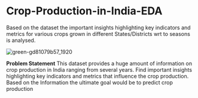 # Crop-Production-in-India-EDA
Based on the dataset the important insights highlighting key indicators and metrics for various crops grown in different States/Districts wrt to seasons is analysed.

![green-gd81079b57_1920](https://user-images.githubusercontent.com/101198326/220027632-6a194447-088d-4e51-85a4-72822a333a52.jpg)

<b>Problem Statement</b>
This dataset provides a huge amount of information on crop production in India ranging from several years.
Find important insights highlighting key indicators and metrics that influence the crop production.
Based on the Information the ultimate goal would be to predict crop production
